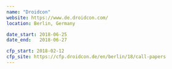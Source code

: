```yaml
---
name: "Droidcon"
website: https://www.de.droidcon.com/
location: Berlin, Germany

date_start: 2018-06-25
date_end:   2018-06-27

cfp_start: 2018-02-12
cfp_site: https://cfp.droidcon.de/en/berlin/18/call-papers
---
```

